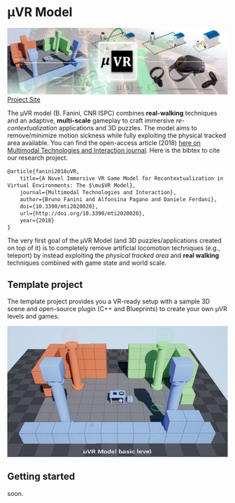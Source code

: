 # μVR Model
![μVR Model](./Plugins/uVEd/Resources/uVR-cover-h.jpg)  
[Project Site](http://osiris.itabc.cnr.it/scenebaker/index.php/projects/uvr/)

The μVR model (B. Fanini, CNR ISPC) combines **real-walking** techniques and an adaptive, **multi-scale** gameplay to craft immersive *re-contextualization* applications and 3D puzzles. The model aims to remove/minimize motion sickness while fully exploiting the physical tracked area available.
You can find the open-access article (2018) [here on Multimodal Technologies and Interaction journal](http://www.mdpi.com/2414-4088/2/2/20). Here is the bibtex to cite our research project.
```
@article{fanini2018uVR,
    title={A Novel Immersive VR Game Model for Recontextualization in Virtual Environments: The $\mu$VR Model},
    journal={Multimodal Technologies and Interaction},
    author={Bruno Fanini and Alfonsina Pagano and Daniele Ferdani},
    doi={10.3390/mti2020020},
    url={http://doi.org/10.3390/mti2020020},
    year={2018}
}
```


The very first goal of the μVR Model (and 3D puzzles/applications created on top of it) is to completely remove artificial locomotion techniques (e.g., teleport) by instead exploiting the *physical tracked area* and **real walking** techniques combined with game state and world scale.

## Template project
The template project provides you a VR-ready setup with a sample 3D scene and open-source plugin (C++ and Blueprints) to create your own μVR levels and games.

![μVR Template](./sshot.jpg)

## Getting started
soon.

